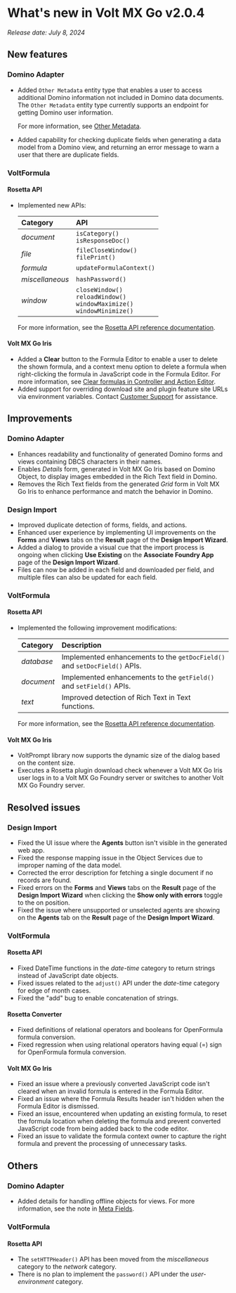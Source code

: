 # What's new in Volt MX Go v2.0.4
*Release date: July 8, 2024*

## New features

### Domino Adapter

- Added `Other Metadata` entity type that enables a user to access additional Domino information not included in Domino data documents. The `Other Metadata` entity type currently supports an endpoint for getting Domino user information. 

    For more information, see [Other Metadata](../../topicguides/datamodel.md#other-metadata).

- Added capability for checking duplicate fields when generating a data model from a Domino view, and returning an error message to warn a user that there are duplicate fields.

### VoltFormula

#### Rosetta API

- Implemented new APIs:

    |Category|API|
    |:---|:---|
    |*document*|`isCategory()`</br>`isResponseDoc()`|
    |*file*|`fileCloseWindow()`</br>`filePrint()`|
    |*formula*|`updateFormulaContext()`|
    |*miscellaneous*|`hashPassword()`|
    |*window*|`closeWindow()`</br>`reloadWindow()`</br>`windowMaximize()`</br>`windowMinimize()`|
    
    For more information, see the [Rosetta API reference documentation](../../javadoc/index.html).
    
#### Volt MX Go Iris

- Added a **Clear** button to the Formula Editor to enable a user to delete the shown formula, and a context menu option to delete a formula when right-clicking the formula in JavaScript code in the Formula Editor. For more information, see [Clear formulas in Controller and Action Editor](../../howto/clearfunction.md).
- Added support for overriding download site and plugin feature site URLs via environment variables. Contact [Customer Support](../index.md#support) for assistance.

## Improvements

### Domino Adapter

- Enhances readability and functionality of generated Domino forms and views containing DBCS characters in their names.
- Enables *Details* form, generated in Volt MX Go Iris based on Domino Object, to display images embedded in the Rich Text field in Domino. 
- Removes the Rich Text fields from the generated *Grid* form in Volt MX Go Iris to enhance performance and match the behavior in Domino.  

### Design Import

- Improved duplicate detection of forms, fields, and actions.
- Enhanced user experience by implementing UI improvements on the **Forms** and **Views** tabs on the **Result** page of the **Design Import Wizard**.
- Added a dialog to provide a visual cue that the import process is ongoing when clicking **Use Existing** on the **Associate Foundry App** page of the **Design Import Wizard**.
- Files can now be added in each field and downloaded per field, and multiple files can also be updated for each field.

### VoltFormula

#### Rosetta API

- Implemented the following improvement modifications:

    |Category|Description|
    |:---|:---|
    |*database*|Implemented enhancements to the `getDocField()` and `setDocField()` APIs.|
    |*document*|Implemented enhancements to the `getField()` and `setField()` APIs.|
    |*text*|Improved detection of Rich Text in Text functions.|

    For more information, see the [Rosetta API reference documentation](../../javadoc/index.html).

#### Volt MX Go Iris

- VoltPrompt library now supports the dynamic size of the dialog based on the content size.
- Executes a Rosetta plugin download check whenever a Volt MX Go Iris user logs in to a Volt MX Go Foundry server or switches to another Volt MX Go Foundry server.

## Resolved issues

### Design Import

- Fixed the UI issue where the **Agents** button isn't visible in the generated web app. 
- Fixed the response mapping issue in the Object Services due to improper naming of the data model. 
- Corrected the error description for fetching a single document if no records are found. 
- Fixed errors on the **Forms** and **Views** tabs on the **Result** page of the **Design Import Wizard** when clicking the **Show only with errors** toggle to the on position. 
- Fixed the issue where unsupported or unselected agents are showing on the **Agents** tab on the **Result** page of the **Design Import Wizard**. 

### VoltFormula

#### Rosetta API

- Fixed DateTime functions in the *date-time* category to return strings instead of JavaScript date objects.
- Fixed issues related to the `adjust()` API under the *date-time* category for edge of month cases.
- Fixed the "add" bug to enable concatenation of strings.  

#### Rosetta Converter

- Fixed definitions of relational operators and booleans for OpenFormula formula conversion.
- Fixed regression when using relational operators having equal (=) sign for OpenFormula formula conversion.

#### Volt MX Go Iris

- Fixed an issue where a previously converted JavaScript code isn't cleared when an invalid formula is entered in the Formula Editor. 
- Fixed an issue where the Formula Results header isn't hidden when the Formula Editor is dismissed.
- Fixed an issue, encountered when updating an existing formula, to reset the formula location when deleting the formula and prevent converted JavaScript code from being added back to the code editor.
- Fixed an issue to validate the formula context owner to capture the right formula and prevent the processing of unnecessary tasks.  

## Others

### Domino Adapter

- Added details for handling offline objects for views. For more information, see the note in [Meta Fields](../../topicguides/datamodel.md#meta-fields). 

### VoltFormula

#### Rosetta API

- The `setHTTPHeader()` API has been moved from the *miscellaneous* category to the *network* category.
- There is no plan to implement the `password()` API under the *user-environment* category.  
